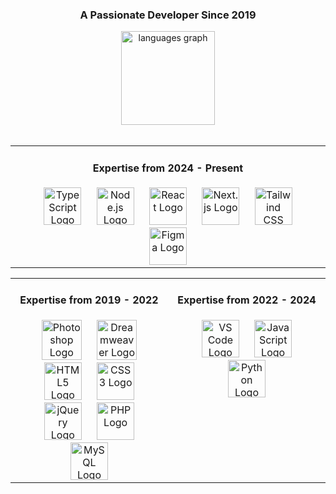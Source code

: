 <div align="center">
  <h3>A Passionate Developer Since 2019</h3>
</div>

<div align="center">
  <img
    src="https://github-readme-stats.vercel.app/api/top-langs?username=mshsheikh&locale=en&hide_title=false&layout=compact&card_width=320&langs_count=5&theme=dracula&hide_border=false"
    height="150" alt="languages graph" />
</div>

<br>

<div align="center">
  <!-- Top Table -->
  <table style="width: 100%; table-layout: fixed;">
    <tr>
      <td align="center" valign="top" width="50%">
        <h4>Expertise from 2024 - Present</h4>
        <img src="https://cdn.jsdelivr.net/gh/devicons/devicon/icons/typescript/typescript-original.svg" height="60"
          style="margin: 0 10px;" alt="TypeScript Logo" loading="lazy" />
        <img src="https://cdn.simpleicons.org/nodedotjs/339933" height="60" style="margin: 0 10px;"
          alt="Node.js Logo" loading="lazy" />
        <img src="https://cdn.jsdelivr.net/gh/devicons/devicon/icons/react/react-original.svg" height="60"
          style="margin: 0 10px;" alt="React Logo" loading="lazy" />
        <img src="https://cdn.jsdelivr.net/gh/devicons/devicon/icons/nextjs/nextjs-original.svg" height="60"
          style="margin: 0 10px;" alt="Next.js Logo" loading="lazy" />
        <img src="https://cdn.simpleicons.org/tailwindcss/06B6D4" height="60" style="margin: 0 10px;"
          alt="Tailwind CSS Logo" loading="lazy" />
        <img src="https://cdn.simpleicons.org/figma/F24E1E" height="60" style="margin: 0 10px;" alt="Figma Logo"
          loading="lazy" />
      </td>
    </tr>
  </table>

  <!-- Bottom Tables -->
  <table style="width: 100%; table-layout: fixed;">
    <tr>
      <!-- Left Column -->
      <td align="center" valign="top" width="50%">
        <h4>Expertise from 2019 - 2022</h4>
        <img src="https://img.icons8.com/color/48/adobe-photoshop--v1.png" height="64" style="margin: 0 10px;"
          alt="Photoshop Logo" loading="lazy" />
        <img src="https://img.icons8.com/color/48/adobe-dreamweaver.png" height="64" style="margin: 0 10px;"
          alt="Dreamweaver Logo" loading="lazy" />
        <img src="https://cdn.jsdelivr.net/gh/devicons/devicon/icons/html5/html5-original.svg" height="60"
          style="margin: 0 10px;" alt="HTML5 Logo" loading="lazy" />
        <img src="https://cdn.jsdelivr.net/gh/devicons/devicon/icons/css3/css3-original.svg" height="60"
          style="margin: 0 10px;" alt="CSS3 Logo" loading="lazy" />
        <img src="https://cdn.jsdelivr.net/gh/devicons/devicon/icons/jquery/jquery-original.svg" height="60"
          style="margin: 0 10px;" alt="jQuery Logo" loading="lazy" />
        <img src="https://cdn.jsdelivr.net/gh/devicons/devicon/icons/php/php-original.svg" height="60"
          style="margin: 0 10px;" alt="PHP Logo" loading="lazy" />
        <img src="https://cdn.jsdelivr.net/gh/devicons/devicon/icons/mysql/mysql-original.svg" height="60"
          style="margin: 0 10px;" alt="MySQL Logo" loading="lazy" />
      </td>
      <!-- Right Column -->
      <td align="center" valign="top" width="50%">
        <h4>Expertise from 2022 - 2024</h4>
        <img src="https://cdn.jsdelivr.net/gh/devicons/devicon/icons/vscode/vscode-original.svg" height="60"
          style="margin: 0 10px;" alt="VS Code Logo" loading="lazy" />
        <img src="https://cdn.jsdelivr.net/gh/devicons/devicon/icons/javascript/javascript-original.svg" height="60"
          style="margin: 0 10px;" alt="JavaScript Logo" loading="lazy" />
        <img src="https://cdn.jsdelivr.net/gh/devicons/devicon/icons/python/python-original.svg" height="60"
          style="margin: 0 10px;" alt="Python Logo" loading="lazy" />
      </td>
    </tr>
  </table>
</div>
